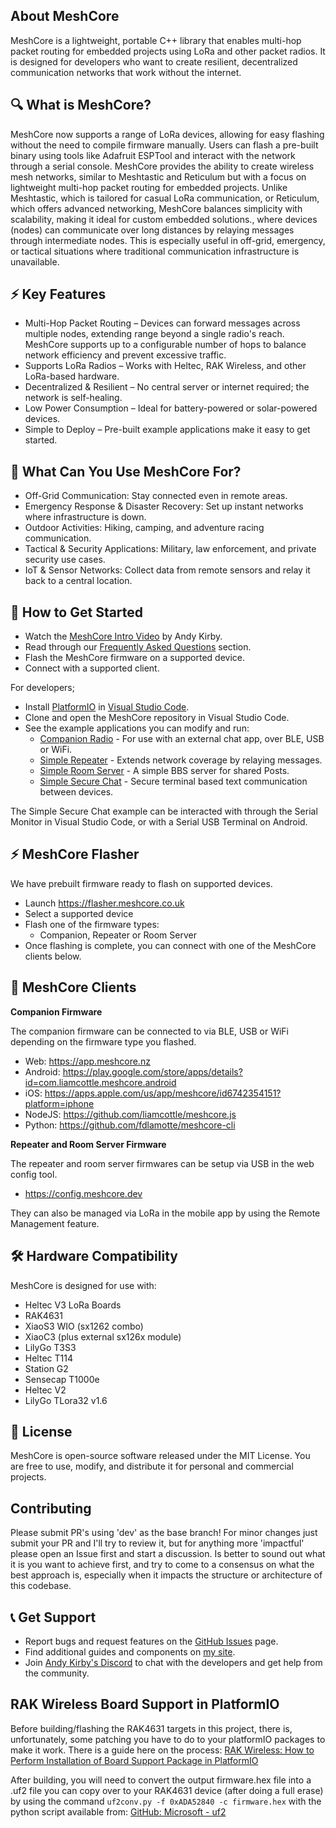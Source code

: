 ## About MeshCore

MeshCore is a lightweight, portable C++ library that enables multi-hop packet routing for embedded projects using LoRa and other packet radios. It is designed for developers who want to create resilient, decentralized communication networks that work without the internet.

## 🔍 What is MeshCore?

MeshCore now supports a range of LoRa devices, allowing for easy flashing without the need to compile firmware manually. Users can flash a pre-built binary using tools like Adafruit ESPTool and interact with the network through a serial console.
MeshCore provides the ability to create wireless mesh networks, similar to Meshtastic and Reticulum but with a focus on lightweight multi-hop packet routing for embedded projects. Unlike Meshtastic, which is tailored for casual LoRa communication, or Reticulum, which offers advanced networking, MeshCore balances simplicity with scalability, making it ideal for custom embedded solutions., where devices (nodes) can communicate over long distances by relaying messages through intermediate nodes. This is especially useful in off-grid, emergency, or tactical situations where traditional communication infrastructure is unavailable.

## ⚡ Key Features

* Multi-Hop Packet Routing – Devices can forward messages across multiple nodes, extending range beyond a single radio's reach. MeshCore supports up to a configurable number of hops to balance network efficiency and prevent excessive traffic.
* Supports LoRa Radios – Works with Heltec, RAK Wireless, and other LoRa-based hardware.
* Decentralized & Resilient – No central server or internet required; the network is self-healing.
* Low Power Consumption – Ideal for battery-powered or solar-powered devices.
* Simple to Deploy – Pre-built example applications make it easy to get started.

## 🎯 What Can You Use MeshCore For?

* Off-Grid Communication: Stay connected even in remote areas.
* Emergency Response & Disaster Recovery: Set up instant networks where infrastructure is down.
* Outdoor Activities: Hiking, camping, and adventure racing communication.
* Tactical & Security Applications: Military, law enforcement, and private security use cases.
* IoT & Sensor Networks: Collect data from remote sensors and relay it back to a central location.

## 🚀 How to Get Started

- Watch the [MeshCore Intro Video](https://www.youtube.com/watch?v=t1qne8uJBAc) by Andy Kirby.
- Read through our [Frequently Asked Questions](./docs/faq.md) section.
- Flash the MeshCore firmware on a supported device.
- Connect with a supported client.

For developers;

- Install [PlatformIO](https://docs.platformio.org) in [Visual Studio Code](https://code.visualstudio.com).
- Clone and open the MeshCore repository in Visual Studio Code.
- See the example applications you can modify and run:
  - [Companion Radio](./examples/companion_radio) - For use with an external chat app, over BLE, USB or WiFi.
  - [Simple Repeater](./examples/simple_repeater) - Extends network coverage by relaying messages.
  - [Simple Room Server](./examples/simple_room_server) - A simple BBS server for shared Posts.
  - [Simple Secure Chat](./examples/simple_secure_chat) - Secure terminal based text communication between devices.

The Simple Secure Chat example can be interacted with through the Serial Monitor in Visual Studio Code, or with a Serial USB Terminal on Android.

## ⚡️ MeshCore Flasher

We have prebuilt firmware ready to flash on supported devices.

- Launch https://flasher.meshcore.co.uk
- Select a supported device
- Flash one of the firmware types:
  - Companion, Repeater or Room Server
- Once flashing is complete, you can connect with one of the MeshCore clients below.

## 📱 MeshCore Clients

**Companion Firmware**

The companion firmware can be connected to via BLE, USB or WiFi depending on the firmware type you flashed.

- Web: https://app.meshcore.nz
- Android: https://play.google.com/store/apps/details?id=com.liamcottle.meshcore.android
- iOS: https://apps.apple.com/us/app/meshcore/id6742354151?platform=iphone
- NodeJS: https://github.com/liamcottle/meshcore.js
- Python: https://github.com/fdlamotte/meshcore-cli

**Repeater and Room Server Firmware**

The repeater and room server firmwares can be setup via USB in the web config tool.

- https://config.meshcore.dev

They can also be managed via LoRa in the mobile app by using the Remote Management feature.

## 🛠 Hardware Compatibility

MeshCore is designed for use with:
* Heltec V3 LoRa Boards
* RAK4631
* XiaoS3 WIO (sx1262 combo)
* XiaoC3 (plus external sx126x module)
* LilyGo T3S3
* Heltec T114
* Station G2
* Sensecap T1000e
* Heltec V2
* LilyGo TLora32 v1.6

## 📜 License
MeshCore is open-source software released under the MIT License. You are free to use, modify, and distribute it for personal and commercial projects.

## Contributing

Please submit PR's using 'dev' as the base branch!
For minor changes just submit your PR and I'll try to review it, but for anything more 'impactful' please open an Issue first and start a discussion. Is better to sound out what it is you want to achieve first, and try to come to a consensus on what the best approach is, especially when it impacts the structure or architecture of this codebase.

## 📞 Get Support

- Report bugs and request features on the [GitHub Issues](https://github.com/ripplebiz/MeshCore/issues) page.
- Find additional guides and components on [my site](https://buymeacoffee.com/ripplebiz).
- Join [Andy Kirby's Discord](https://discord.gg/GBxVx2JMAy) to chat with the developers and get help from the community.

## RAK Wireless Board Support in PlatformIO

Before building/flashing the RAK4631 targets in this project, there is, unfortunately, some patching you have to do to your platformIO packages to make it work. There is a guide here on the process:
   [RAK Wireless: How to Perform Installation of Board Support Package in PlatformIO](https://learn.rakwireless.com/hc/en-us/articles/26687276346775-How-To-Perform-Installation-of-Board-Support-Package-in-PlatformIO)

After building, you will need to convert the output firmware.hex file into a .uf2 file you can copy over to your RAK4631 device (after doing a full erase) by using the command `uf2conv.py -f 0xADA52840 -c firmware.hex` with the python script available from:
   [GitHub: Microsoft - uf2](https://github.com/Microsoft/uf2/blob/master/utils/uf2conv.py)

